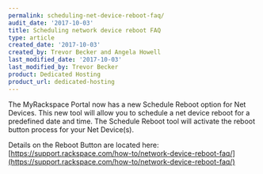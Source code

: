 ```yaml
---
permalink: scheduling-net-device-reboot-faq/
audit_date: '2017-10-03'
title: Scheduling network device reboot FAQ
type: article
created_date: '2017-10-03'
created_by: Trevor Becker and Angela Howell
last_modified_date: '2017-10-03'
last_modified_by: Trevor Becker
product: Dedicated Hosting
product_url: dedicated-hosting
---
```


The MyRackspace Portal now has a new Schedule Reboot option for Net Devices. This new tool will allow you to schedule a net device reboot for a predefined date and time. The Schedule Reboot tool will activate the reboot button process for your Net Device(s).

Details on the Reboot Button are located here: [https://support.rackspace.com/how-to/network-device-reboot-faq/](https://support.rackspace.com/how-to/network-device-reboot-faq/)




